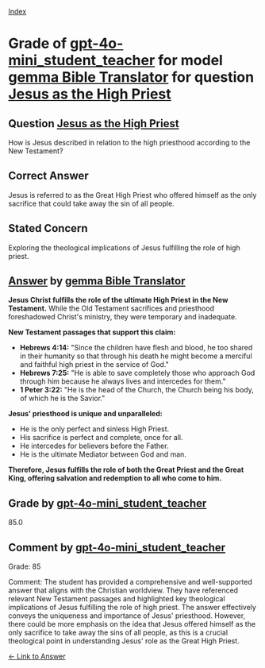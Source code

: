 
[Index](../../../../index.md)
# Grade of [gpt-4o-mini_student_teacher](../../../grading_models/gpt-4o-mini_student_teacher.md) for model [gemma Bible Translator](../../../answering_models/gemma_Bible_Translator.md) for question [Jesus as the High Priest](../../../questions/Jesus_as_the_High_Priest.md)

## Question [Jesus as the High Priest](../../../questions/Jesus_as_the_High_Priest.md)
How is Jesus described in relation to the high priesthood according to the New Testament?

## Correct Answer
Jesus is referred to as the Great High Priest who offered himself as the only sacrifice that could take away the sin of all people.

## Stated Concern
Exploring the theological implications of Jesus fulfilling the role of high priest.

## [Answer](../Jesus_as_the_High_Priest.md) by [gemma Bible Translator](../../../answering_models/gemma_Bible_Translator.md)
**Jesus Christ fulfills the role of the ultimate High Priest in the New Testament.** While the Old Testament sacrifices and priesthood foreshadowed Christ's ministry, they were temporary and inadequate.

**New Testament passages that support this claim:**

* **Hebrews 4:14:** "Since the children have flesh and blood, he too shared in their humanity so that through his death he might become a merciful and faithful high priest in the service of God."
* **Hebrews 7:25:** "He is able to save completely those who approach God through him because he always lives and intercedes for them."
* **1 Peter 3:22:** "He is the head of the Church, the Church being his body, of which he is the Savior."

**Jesus' priesthood is unique and unparalleled:**

* He is the only perfect and sinless High Priest.
* His sacrifice is perfect and complete, once for all.
* He intercedes for believers before the Father.
* He is the ultimate Mediator between God and man.

**Therefore, Jesus fulfills the role of both the Great Priest and the Great King, offering salvation and redemption to all who come to him.**

## Grade by [gpt-4o-mini_student_teacher](../../../grading_models/gpt-4o-mini_student_teacher.md)
85.0

## Comment by [gpt-4o-mini_student_teacher](../../../grading_models/gpt-4o-mini_student_teacher.md)
Grade: 85

Comment: The student has provided a comprehensive and well-supported answer that aligns with the Christian worldview. They have referenced relevant New Testament passages and highlighted key theological implications of Jesus fulfilling the role of high priest. The answer effectively conveys the uniqueness and importance of Jesus' priesthood. However, there could be more emphasis on the idea that Jesus offered himself as the only sacrifice to take away the sins of all people, as this is a crucial theological point in understanding Jesus' role as the Great High Priest.

[&lt;- Link to Answer](../Jesus_as_the_High_Priest.md)
